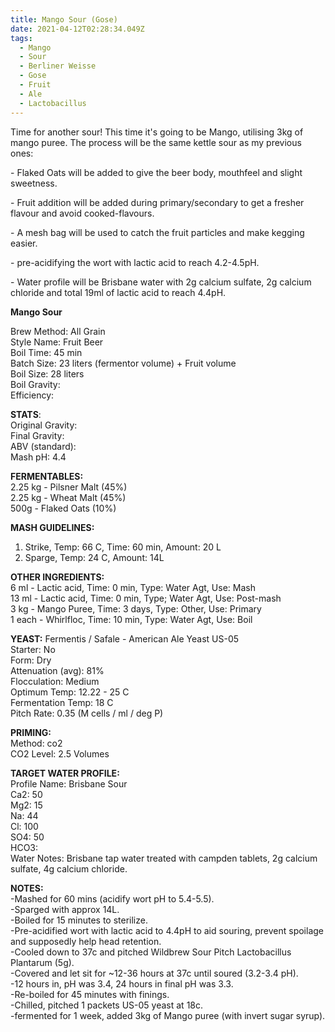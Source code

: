 ```yaml
---
title: Mango Sour (Gose)
date: 2021-04-12T02:28:34.049Z
tags: 
  - Mango  
  - Sour  
  - Berliner Weisse  
  - Gose  
  - Fruit 
  - Ale 
  - Lactobacillus
---
```

Time for another sour! This time it's going to be Mango, utilising 3kg of mango puree. The process will be the same kettle sour as my previous ones:

\- Flaked Oats will be added to give the beer body, mouthfeel and slight sweetness. 

\- Fruit addition will be added during primary/secondary to get a fresher flavour and avoid cooked-flavours.

\- A mesh bag will be used to catch the fruit particles and make kegging easier.

\- pre-acidifying the wort with lactic acid to reach 4.2-4.5pH.

\- Water profile will be Brisbane water with 2g calcium sulfate, 2g calcium chloride and total 19ml of lactic acid to reach 4.4pH.

**Mango Sour**

Brew Method: All Grain\
Style Name: Fruit Beer\
Boil Time: 45 min\
Batch Size: 23 liters (fermentor volume) + Fruit volume\
Boil Size: 28 liters\
Boil Gravity:  \
Efficiency:

**STATS**:\
Original Gravity:\
Final Gravity: \
ABV (standard): \
Mash pH: 4.4

**FERMENTABLES:**\
2.25 kg - Pilsner Malt (45%)\
2.25 kg - Wheat Malt (45%)\
500g - Flaked Oats (10%)

**MASH GUIDELINES:**

1. Strike, Temp: 66 C, Time: 60 min, Amount: 20 L
2. Sparge, Temp: 24 C, Amount: 14L

**OTHER INGREDIENTS:**\
6 ml - Lactic acid, Time: 0 min, Type: Water Agt, Use: Mash\
13 ml - Lactic acid, Time: 0 min, Type; Water Agt, Use: Post-mash\
3 kg - Mango Puree, Time: 3 days, Type: Other, Use: Primary\
1 each - Whirlfloc, Time: 10 min, Type: Water Agt, Use: Boil

**YEAST:** Fermentis / Safale - American Ale Yeast US-05\
Starter: No\
Form: Dry\
Attenuation (avg): 81%\
Flocculation: Medium\
Optimum Temp: 12.22 - 25 C\
Fermentation Temp: 18 C\
Pitch Rate: 0.35 (M cells / ml / deg P)

**PRIMING:**\
Method: co2\
CO2 Level: 2.5 Volumes

**TARGET WATER PROFILE:**\
Profile Name: Brisbane Sour\
Ca2: 50\
Mg2: 15\
Na: 44\
Cl: 100\
SO4: 50\
HCO3:\
Water Notes: Brisbane tap water treated with campden tablets, 2g calcium sulfate, 4g calcium chloride.

**NOTES:** \
-Mashed for 60 mins (acidify wort pH to 5.4-5.5).\
-Sparged with approx 14L.\
-Boiled for 15 minutes to sterilize.\
-Pre-acidified wort with lactic acid to 4.4pH to aid souring, prevent spoilage and supposedly help head retention.\
-Cooled down to 37c and pitched Wildbrew Sour Pitch Lactobacillus Plantarum (5g).\
-Covered and let sit for ~12-36 hours at 37c until soured (3.2-3.4 pH).\
-12 hours in, pH was 3.4, 24 hours in final pH was 3.3.\
-Re-boiled for 45 minutes with finings.\
-Chilled, pitched 1 packets US-05 yeast at 18c.\
-fermented for 1 week, added 3kg of Mango puree (with invert sugar syrup).